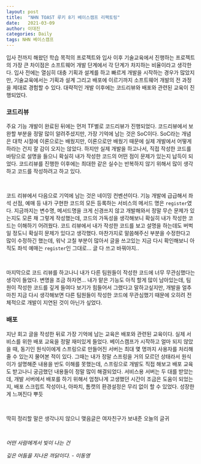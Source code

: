 ```yaml
---
layout: post
title:  "NHN TOAST 루키 8기 베이스캠프 리팩토링"
date:   2021-03-09
author: 이대진
categories: Daily
tags: NHN 베이스캠프
---
```


입사 전까지 해왔던 학습 목적의 프로젝트와 입사 이후 기술교육에서 진행하는 프로젝트의 가장 큰 차이점은 소프트웨어 개발 단계에서 각 단계가 차지하는 비율이라고 생각한다. 입사 전에는 열심히 대충 기획과 설계를 하고 빠르게 개발을 시작하는 경우가 많았지만, 기술교육에서는 기획과 설계 그리고 배포에 이르기까지 소프트웨어 개발의 전 과정을 제대로 경험할 수 있다. 대략적인 개발 이후에는 코드리뷰와 배포와 관련된 교육이 진행되었다.

### 코드리뷰

주요 기능 개발이 완료된 뒤에는 먼저 TF별로 코드리뷰가 진행되었다. 코드리뷰에서 보완할 부분을 정말 많이 알려주셨지만, 가장 기억에 남는 것은 SoC이다. SoC라는 개념은 대학 시절에 이론으로는 배웠지만, 이론으로만 배웠기 때문에 실제 개발에서 어떻게 하라는 건지 잘 감이 오지는 않았다. 하지만 실제 개발을 하고나서, 직접 작성한 코드를 바탕으로 설명을 들으니 확실히 내가 작성한 코드의 어떤 점이 문제가 있는지 납득이 되었다. 코드리뷰를 진행한 이후에는 최대한 같은 실수는 반복하지 않기 위해서 많이 생각하고 코드를 작성하려고 하고 있다. 

<br>

코드 리뷰에서 다음으로 기억에 남는 것은 네이밍 컨벤션이다. 기능 개발에 급급해서 좌석 선점, 예매 등 내가 구현한 코드의 모든 등록하는 서비스의 메서드 명은 `register`였다. 지금까지는 변수명, 메서드명을 크게 신경쓰지 않고 개발해와서 정말 무슨 문제가 있는지도 모른 채 그렇게 작성했는데, 코드의 가독성을 생각해보니 확실히 내가 작성한 코드는 이해하기 어려웠다. 코드 리뷰에서 내가 작성한 코드를 보고 설명을 하는데도 버벅일 정도니 확실히 문제가 있다고 생각했다. 마찬가지로 말씀해주신 부분을 수정한다고 많이 수정하긴 했는데, 워낙 고칠 부분이 많아서 글을 쓰고있는 지금 다시 확인해보니 아직도 좌석 예매는 `register`인 그대로... 글 다 쓰고 바꿔야지..

<br>

마지막으로 코드 리뷰를 하고나니 내가 다른 팀원들이 작성한 코드에 너무 무관심했다는 생각이 들었다. 변명을 조금 하자면... 내가 맡은 기능도 아직 할게 많이 남아있는데, 팀원이 작성한 코드를 깊게 들여다 보기가 힘들어서 그랬다고 말하고싶지만, 개발을 얼추 마친 지금 다시 생각해보면 다른 팀원들이 작성한 코드에 무관심했기 때문에 오히려 전체적으로 개발이 지연된 것이 아닌가 싶었다.

### 배포

지난 회고 글을 작성한 뒤로 가장 기억에 남는 교육은 배포와 관련된 교육이다. 실제 서비스를 위한 배포 교육을 정말 재미있게 들었다. 베이스캠프가 시작하고 얼마 되지 않았을 때, 동기인 원식이에게 스프링으로 만들어진 서버는 최대 몇 명까지 사용자를 처리해 줄 수 있는지 물어본 적이 있다. 그때는 내가 정말 스프링을 거의 모르던 상태라서 원식이가 설명해준 내용을 반도 이해를 못했는데, 스프링으로 개발도 직접 해보고 배포 교육도 받고나니 궁금했던 내용들이 정말 많이 해결되었다. 서비스용 서버는 두 대를 받았는데, 개발 서버에서 배포를 하기 위해서 엄청나게 고생했던 시간이 조금은 도움이 되었는지, 배포 스크립트 작성이나, 아파치, 톰캣의 환경설정은 무리 없이 할 수 있었다. 성장한게 느껴진다 뿌듯

<br>

딱히 정리할 말은 생각나지 않으니 맺음글은 여자친구가 보내준 오늘의 글귀

<br>

_어떤 사람에게서 빛이 나는 건_

_깊은 어둠을 지나온 까닭이다. - 이동영_ 

